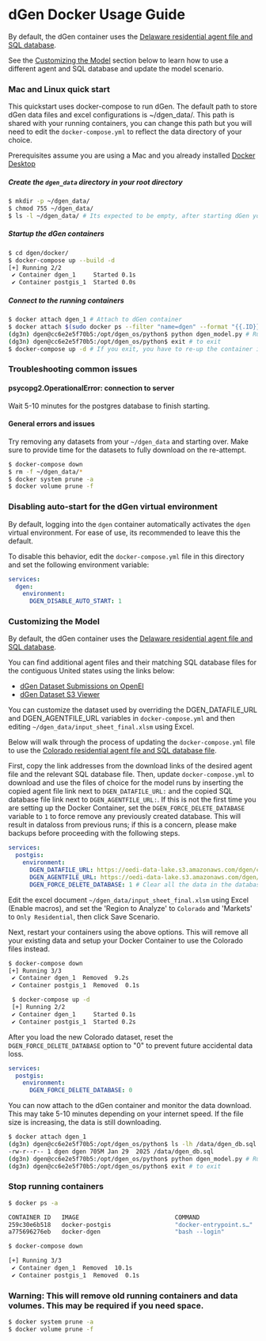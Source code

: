 # dGen Docker Usage Guide

By default, the dGen container uses the [Delaware residential agent file and SQL database](https://oedi-data-lake.s3.amazonaws.com/dgen/de_final_db/dgen_db.sql).

See the [Customizing the Model](#customizing-the-model) section below to learn how to use a different agent and SQL database and update the model scenario.

### Mac and Linux quick start

This quickstart uses docker-compose to run dGen. The default path to store dGen data files and excel configurations is ~/dgen_data/.  This path is shared with your running containers, you can change this path but you will need to edit the `docker-compose.yml` to reflect the data directory of your choice.

Prerequisites assume you are using a Mac and you already installed [Docker Desktop](https://docs.docker.com/desktop/setup/install/mac-install/)

##### Create the ```dgen_data``` directory in your root directory
```bash
$ mkdir -p ~/dgen_data/
$ chmod 755 ~/dgen_data/
$ ls -l ~/dgen_data/ # Its expected to be empty, after starting dGen you will see data files in this location.
```

##### Startup the dGen containers
``` bash
$ cd dgen/docker/
$ docker-compose up --build -d
[+] Running 2/2
 ✔ Container dgen_1     Started 0.1s
 ✔ Container postgis_1  Started 0.0s
```

##### Connect to the running containers
``` bash
$ docker attach dgen_1 # Attach to dGen container
$ docker attach $(sudo docker ps --filter "name=dgen" --format "{{.ID}}") # If dgen_1 is not found
(dg3n) dgen@cc6e2e5f70b5:/opt/dgen_os/python$ python dgen_model.py # Run scenario
(dg3n) dgen@cc6e2e5f70b5:/opt/dgen_os/python$ exit # to exit
$ docker-compose up -d # If you exit, you have to re-up the container if you want to re-attach
```

### Troubleshooting common issues

#### psycopg2.OperationalError: connection to server

Wait 5-10 minutes for the postgres database to finish starting.

#### General errors and issues

Try removing any datasets from your `~/dgen_data` and starting over. Make sure to provide time for the datasets to fully download on the re-attempt.

```bash
$ docker-compose down
$ rm -f ~/dgen_data/*
$ docker system prune -a
$ docker volume prune -f
```

### Disabling auto-start for the dGen virtual environment

By default, logging into the `dgen` container automatically activates the `dgen` virtual environment.  For ease of use, its recommended to leave this the default.

To disable this behavior, edit the `docker-compose.yml` file in this directory and set the following environment variable:

```yaml
services:
  dgen:
    environment:
      DGEN_DISABLE_AUTO_START: 1
```

### Customizing the Model

By default, the dGen container uses the [Delaware residential agent file and SQL database](https://oedi-data-lake.s3.amazonaws.com/dgen/de_final_db/dgen_db.sql).

You can find additional agent files and their matching SQL database files for the contiguous United states using the links below:
- [dGen Dataset Submissions on OpenEI](https://data.openei.org/submissions/1931)
- [dGen Dataset S3 Viewer](https://data.openei.org/s3_viewer?bucket=oedi-data-lake&prefix=dgen%2F)

You can customize the dataset used by overriding the DGEN_DATAFILE_URL and DGEN_AGENTFILE_URL variables in `docker-compose.yml` and then editing `~/dgen_data/input_sheet_final.xlsm` using Excel.

Below will walk through the process of updating the `docker-compose.yml` file to use the [Colorado residential agent file and SQL database file](https://data.openei.org/s3_viewer?bucket=oedi-data-lake&prefix=dgen%2Fco_final_db%2F).

First, copy the link addresses from the download links of the desired agent file and the relevant SQL database file. Then, update `docker-compose.yml` to download and use the files of choice for the model runs by inserting the copied agent file link next to `DGEN_DATAFILE_URL:` and the copied SQL database file link next to `DGEN_AGENTFILE_URL:`. If this is not the first time you are setting up the Docker Container, set the `DGEN_FORCE_DELETE_DATABASE` variable to `1` to force remove any previously created database. This will result in dataloss from previous runs; if this is a concern, please make backups before proceeding with the following steps.

```yaml
services:
  postgis:
    environment:
      DGEN_DATAFILE_URL: https://oedi-data-lake.s3.amazonaws.com/dgen/co_final_db/dgen_db.sql
      DGEN_AGENTFILE_URL: https://oedi-data-lake.s3.amazonaws.com/dgen/co_final_db/agent_df_base_res_co_revised.pkl
      DGEN_FORCE_DELETE_DATABASE: 1 # Clear all the data in the database to reload the Colorado dataset, Warning this will remove your existing data.
```

Edit the excel document `~/dgen_data/input_sheet_final.xlsm` using Excel (Enable macros), and set the 'Region to Analyze' to `Colorado` and 'Markets' to `Only Residential`, then click Save Scenario.

Next, restart your containers using the above options.  This will remove all your existing data and setup your Docker Container to use the Colorado files instead.

```bash
$ docker-compose down
[+] Running 3/3
 ✔ Container dgen_1  Removed  9.2s
 ✔ Container postgis_1  Removed  0.1s

 $ docker-compose up -d
 [+] Running 2/2
 ✔ Container dgen_1     Started 0.1s
 ✔ Container postgis_1  Started 0.2s
 ```

After you load the new Colorado dataset, reset the `DGEN_FORCE_DELETE_DATABASE` option to "0" to prevent future accidental data loss.

```yaml
services:
  postgis:
    environment:
      DGEN_FORCE_DELETE_DATABASE: 0
```

You can now attach to the dGen container and monitor the data download.  This may take 5-10 minutes depending on your internet speed. If the file size is increasing, the data is still downloading.

```bash
$ docker attach dgen_1
(dg3n) dgen@cc6e2e5f70b5:/opt/dgen_os/python$ ls -lh /data/dgen_db.sql
-rw-r--r-- 1 dgen dgen 705M Jan 29  2025 /data/dgen_db.sql
(dg3n) dgen@cc6e2e5f70b5:/opt/dgen_os/python$ python dgen_model.py # Run scenario
(dg3n) dgen@cc6e2e5f70b5:/opt/dgen_os/python$ exit # to exit
```

### Stop running containers
```bash
$ docker ps -a
```
```bash
CONTAINER ID   IMAGE                           COMMAND                  CREATED          STATUS          PORTS                    NAMES
259c30e6b518   docker-postgis                  "docker-entrypoint.s…"   12 minutes ago   Up 12 minutes   0.0.0.0:5432->5432/tcp   postgis_1
a775696276eb   docker-dgen                     "bash --login"           12 minutes ago   Up 4 seconds                             dgen_1
```

```bash
$ docker-compose down
```
```bash
[+] Running 3/3
 ✔ Container dgen_1  Removed  10.1s
 ✔ Container postgis_1  Removed  0.1s
```

### Warning: This will remove old running containers and data volumes.  This may be required if you need space.

```bash
$ docker system prune -a
$ docker volume prune -f
```